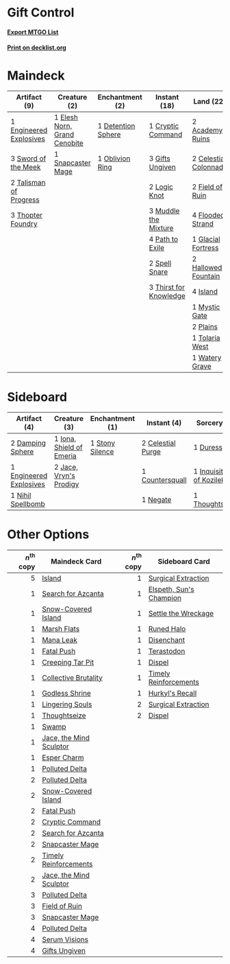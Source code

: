 # Gift Control

#### [Export MTGO List](../collection/Gift%20Control/Gift%20Control.txt)
#### [Print on decklist.org](http://decklist.org/?deckmain=2%09Academy%20Ruins%0A2%09Celestial%20Colonnade%0A1%09Cryptic%20Command%0A1%09Detention%20Sphere%0A1%09Elesh%20Norn,%20Grand%20Cenobite%0A1%09Engineered%20Explosives%0A2%09Field%20of%20Ruin%0A4%09Flooded%20Strand%0A3%09Gifts%20Ungiven%0A1%09Glacial%20Fortress%0A2%09Hallowed%20Fountain%0A4%09Island%0A2%09Logic%20Knot%0A3%09Muddle%20the%20Mixture%0A1%09Mystic%20Gate%0A1%09Oblivion%20Ring%0A4%09Path%20to%20Exile%0A2%09Plains%0A3%09Serum%20Visions%0A1%09Snapcaster%20Mage%0A2%09Spell%20Snare%0A1%09Supreme%20Verdict%0A3%09Sword%20of%20the%20Meek%0A2%09Talisman%20of%20Progress%0A3%09Thirst%20for%20Knowledge%0A3%09Thopter%20Foundry%0A1%09Timely%20Reinforcements%0A1%09Tolaria%20West%0A1%09Unburial%20Rites%0A1%09Watery%20Grave%0A1%09Wrath%20of%20God&deckside=2%09Celestial%20Purge%0A1%09Countersquall%0A2%09Damping%20Sphere%0A1%09Duress%0A1%09Engineered%20Explosives%0A1%09Inquisition%20of%20Kozilek%0A1%09Iona,%20Shield%20of%20Emeria%0A2%09Jace,%20Vryn's%20Prodigy%0A1%09Negate%0A1%09Nihil%20Spellbomb%0A1%09Stony%20Silence%0A1%09Thoughtseize)
# Maindeck

|                                           Artifact (9)                                           |                                             Creature (2)                                              |                                       Enchantment (2)                                       |                                          Instant (18)                                           |                                           Land (22)                                            |                                           Sorcery (7)                                            |
|--------------------------------------------------------------------------------------------------|-------------------------------------------------------------------------------------------------------|---------------------------------------------------------------------------------------------|-------------------------------------------------------------------------------------------------|------------------------------------------------------------------------------------------------|--------------------------------------------------------------------------------------------------|
|1 [Engineered Explosives](http://gatherer.wizards.com/Pages/Card/Details.aspx?multiverseid=370549)|1 [Elesh Norn, Grand Cenobite](http://gatherer.wizards.com/Pages/Card/Details.aspx?multiverseid=397880)|1 [Detention Sphere](http://gatherer.wizards.com/Pages/Card/Details.aspx?multiverseid=270356)|1 [Cryptic Command](http://gatherer.wizards.com/Pages/Card/Details.aspx?multiverseid=370439)     |2 [Academy Ruins](http://gatherer.wizards.com/Pages/Card/Details.aspx?multiverseid=370424)      |3 [Serum Visions](http://gatherer.wizards.com/Pages/Card/Details.aspx?multiverseid=425874)        |
|3 [Sword of the Meek](http://gatherer.wizards.com/Pages/Card/Details.aspx?multiverseid=126215)    |1 [Snapcaster Mage](http://gatherer.wizards.com/Pages/Card/Details.aspx?multiverseid=425875)           |1 [Oblivion Ring](http://gatherer.wizards.com/Pages/Card/Details.aspx?multiverseid=205396)   |3 [Gifts Ungiven](http://gatherer.wizards.com/Pages/Card/Details.aspx?multiverseid=370368)       |2 [Celestial Colonnade](http://gatherer.wizards.com/Pages/Card/Details.aspx?multiverseid=177545)|1 [Supreme Verdict](http://gatherer.wizards.com/Pages/Card/Details.aspx?multiverseid=438776)      |
|2 [Talisman of Progress](http://gatherer.wizards.com/Pages/Card/Details.aspx?multiverseid=39597)  |                                                                                                       |                                                                                             |2 [Logic Knot](http://gatherer.wizards.com/Pages/Card/Details.aspx?multiverseid=370529)          |2 [Field of Ruin](http://gatherer.wizards.com/Pages/Card/Details.aspx?multiverseid=435415)      |1 [Timely Reinforcements](http://gatherer.wizards.com/Pages/Card/Details.aspx?multiverseid=220074)|
|3 [Thopter Foundry](http://gatherer.wizards.com/Pages/Card/Details.aspx?multiverseid=420854)      |                                                                                                       |                                                                                             |3 [Muddle the Mixture](http://gatherer.wizards.com/Pages/Card/Details.aspx?multiverseid=88955)   |4 [Flooded Strand](http://gatherer.wizards.com/Pages/Card/Details.aspx?multiverseid=405098)     |1 [Unburial Rites](http://gatherer.wizards.com/Pages/Card/Details.aspx?multiverseid=425910)       |
|                                                                                                  |                                                                                                       |                                                                                             |4 [Path to Exile](http://gatherer.wizards.com/Pages/Card/Details.aspx?multiverseid=370408)       |1 [Glacial Fortress](http://gatherer.wizards.com/Pages/Card/Details.aspx?multiverseid=435416)   |1 [Wrath of God](http://gatherer.wizards.com/Pages/Card/Details.aspx?multiverseid=4408)           |
|                                                                                                  |                                                                                                       |                                                                                             |2 [Spell Snare](http://gatherer.wizards.com/Pages/Card/Details.aspx?multiverseid=370447)         |2 [Hallowed Fountain](http://gatherer.wizards.com/Pages/Card/Details.aspx?multiverseid=405100)  |                                                                                                  |
|                                                                                                  |                                                                                                       |                                                                                             |3 [Thirst for Knowledge](http://gatherer.wizards.com/Pages/Card/Details.aspx?multiverseid=205311)|4 [Island](http://gatherer.wizards.com/Pages/Card/Details.aspx?multiverseid=439602)             |                                                                                                  |
|                                                                                                  |                                                                                                       |                                                                                             |                                                                                                 |1 [Mystic Gate](http://gatherer.wizards.com/Pages/Card/Details.aspx?multiverseid=409557)        |                                                                                                  |
|                                                                                                  |                                                                                                       |                                                                                             |                                                                                                 |2 [Plains](http://gatherer.wizards.com/Pages/Card/Details.aspx?multiverseid=439601)             |                                                                                                  |
|                                                                                                  |                                                                                                       |                                                                                             |                                                                                                 |1 [Tolaria West](http://gatherer.wizards.com/Pages/Card/Details.aspx?multiverseid=416755)       |                                                                                                  |
|                                                                                                  |                                                                                                       |                                                                                             |                                                                                                 |1 [Watery Grave](http://gatherer.wizards.com/Pages/Card/Details.aspx?multiverseid=405114)       |                                                                                                  |


# Sideboard

|                                           Artifact (4)                                           |                                           Creature (3)                                            |                                     Enchantment (1)                                      |                                        Instant (4)                                         |                                            Sorcery (3)                                            |
|--------------------------------------------------------------------------------------------------|---------------------------------------------------------------------------------------------------|------------------------------------------------------------------------------------------|--------------------------------------------------------------------------------------------|---------------------------------------------------------------------------------------------------|
|2 [Damping Sphere](http://gatherer.wizards.com/Pages/Card/Details.aspx?multiverseid=443101)       |1 [Iona, Shield of Emeria](http://gatherer.wizards.com/Pages/Card/Details.aspx?multiverseid=397800)|1 [Stony Silence](http://gatherer.wizards.com/Pages/Card/Details.aspx?multiverseid=425850)|2 [Celestial Purge](http://gatherer.wizards.com/Pages/Card/Details.aspx?multiverseid=397699)|1 [Duress](http://gatherer.wizards.com/Pages/Card/Details.aspx?multiverseid=270465)                |
|1 [Engineered Explosives](http://gatherer.wizards.com/Pages/Card/Details.aspx?multiverseid=370549)|2 [Jace, Vryn's Prodigy](http://gatherer.wizards.com/Pages/Card/Details.aspx?multiverseid=439335)  |                                                                                          |1 [Countersquall](http://gatherer.wizards.com/Pages/Card/Details.aspx?multiverseid=249406)  |1 [Inquisition of Kozilek](http://gatherer.wizards.com/Pages/Card/Details.aspx?multiverseid=425900)|
|1 [Nihil Spellbomb](http://gatherer.wizards.com/Pages/Card/Details.aspx?multiverseid=442215)      |                                                                                                   |                                                                                          |1 [Negate](http://gatherer.wizards.com/Pages/Card/Details.aspx?multiverseid=447135)         |1 [Thoughtseize](http://gatherer.wizards.com/Pages/Card/Details.aspx?multiverseid=438676)          |


# Other Options

|*n*<sup>th</sup> copy|                                          Maindeck Card                                           |*n*<sup>th</sup> copy|                                          Sideboard Card                                          |
|--------------------:|--------------------------------------------------------------------------------------------------|--------------------:|--------------------------------------------------------------------------------------------------|
|                    5|[Island](http://gatherer.wizards.com/Pages/Card/Details.aspx?multiverseid=439602)                 |                    1|[Surgical Extraction](http://gatherer.wizards.com/Pages/Card/Details.aspx?multiverseid=397706)    |
|                    1|[Search for Azcanta](http://gatherer.wizards.com/Pages/Card/Details.aspx?multiverseid=435226)     |                    1|[Elspeth, Sun's Champion](http://gatherer.wizards.com/Pages/Card/Details.aspx?multiverseid=394361)|
|                    1|[Snow-Covered Island](http://gatherer.wizards.com/Pages/Card/Details.aspx?multiverseid=184813)    |                    1|[Settle the Wreckage](http://gatherer.wizards.com/Pages/Card/Details.aspx?multiverseid=435186)    |
|                    1|[Marsh Flats](http://gatherer.wizards.com/Pages/Card/Details.aspx?multiverseid=426064)            |                    1|[Runed Halo](http://gatherer.wizards.com/Pages/Card/Details.aspx?multiverseid=154005)             |
|                    1|[Mana Leak](http://gatherer.wizards.com/Pages/Card/Details.aspx?multiverseid=397773)              |                    1|[Disenchant](http://gatherer.wizards.com/Pages/Card/Details.aspx?multiverseid=201162)             |
|                    1|[Fatal Push](http://gatherer.wizards.com/Pages/Card/Details.aspx?multiverseid=423724)             |                    1|[Terastodon](http://gatherer.wizards.com/Pages/Card/Details.aspx?multiverseid=270451)             |
|                    1|[Creeping Tar Pit](http://gatherer.wizards.com/Pages/Card/Details.aspx?multiverseid=177520)       |                    1|[Dispel](http://gatherer.wizards.com/Pages/Card/Details.aspx?multiverseid=201562)                 |
|                    1|[Collective Brutality](http://gatherer.wizards.com/Pages/Card/Details.aspx?multiverseid=414380)   |                    1|[Timely Reinforcements](http://gatherer.wizards.com/Pages/Card/Details.aspx?multiverseid=220074)  |
|                    1|[Godless Shrine](http://gatherer.wizards.com/Pages/Card/Details.aspx?multiverseid=405099)         |                    1|[Hurkyl's Recall](http://gatherer.wizards.com/Pages/Card/Details.aspx?multiverseid=397868)        |
|                    1|[Lingering Souls](http://gatherer.wizards.com/Pages/Card/Details.aspx?multiverseid=425837)        |                    2|[Surgical Extraction](http://gatherer.wizards.com/Pages/Card/Details.aspx?multiverseid=397706)    |
|                    1|[Thoughtseize](http://gatherer.wizards.com/Pages/Card/Details.aspx?multiverseid=438676)           |                    2|[Dispel](http://gatherer.wizards.com/Pages/Card/Details.aspx?multiverseid=201562)                 |
|                    1|[Swamp](http://gatherer.wizards.com/Pages/Card/Details.aspx?multiverseid=439603)                  |                     |                                                                                                  |
|                    1|[Jace, the Mind Sculptor](http://gatherer.wizards.com/Pages/Card/Details.aspx?multiverseid=382979)|                     |                                                                                                  |
|                    1|[Esper Charm](http://gatherer.wizards.com/Pages/Card/Details.aspx?multiverseid=137913)            |                     |                                                                                                  |
|                    1|[Polluted Delta](http://gatherer.wizards.com/Pages/Card/Details.aspx?multiverseid=405104)         |                     |                                                                                                  |
|                    2|[Polluted Delta](http://gatherer.wizards.com/Pages/Card/Details.aspx?multiverseid=405104)         |                     |                                                                                                  |
|                    2|[Snow-Covered Island](http://gatherer.wizards.com/Pages/Card/Details.aspx?multiverseid=184813)    |                     |                                                                                                  |
|                    2|[Fatal Push](http://gatherer.wizards.com/Pages/Card/Details.aspx?multiverseid=423724)             |                     |                                                                                                  |
|                    2|[Cryptic Command](http://gatherer.wizards.com/Pages/Card/Details.aspx?multiverseid=370439)        |                     |                                                                                                  |
|                    2|[Search for Azcanta](http://gatherer.wizards.com/Pages/Card/Details.aspx?multiverseid=435226)     |                     |                                                                                                  |
|                    2|[Snapcaster Mage](http://gatherer.wizards.com/Pages/Card/Details.aspx?multiverseid=425875)        |                     |                                                                                                  |
|                    2|[Timely Reinforcements](http://gatherer.wizards.com/Pages/Card/Details.aspx?multiverseid=220074)  |                     |                                                                                                  |
|                    2|[Jace, the Mind Sculptor](http://gatherer.wizards.com/Pages/Card/Details.aspx?multiverseid=382979)|                     |                                                                                                  |
|                    3|[Polluted Delta](http://gatherer.wizards.com/Pages/Card/Details.aspx?multiverseid=405104)         |                     |                                                                                                  |
|                    3|[Field of Ruin](http://gatherer.wizards.com/Pages/Card/Details.aspx?multiverseid=435415)          |                     |                                                                                                  |
|                    3|[Snapcaster Mage](http://gatherer.wizards.com/Pages/Card/Details.aspx?multiverseid=425875)        |                     |                                                                                                  |
|                    4|[Polluted Delta](http://gatherer.wizards.com/Pages/Card/Details.aspx?multiverseid=405104)         |                     |                                                                                                  |
|                    4|[Serum Visions](http://gatherer.wizards.com/Pages/Card/Details.aspx?multiverseid=425874)          |                     |                                                                                                  |
|                    4|[Gifts Ungiven](http://gatherer.wizards.com/Pages/Card/Details.aspx?multiverseid=370368)          |                     |                                                                                                  |


